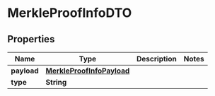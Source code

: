 
# MerkleProofInfoDTO

## Properties
Name | Type | Description | Notes
------------ | ------------- | ------------- | -------------
**payload** | [**MerkleProofInfoPayload**](MerkleProofInfoPayload.md) |  | 
**type** | **String** |  | 



